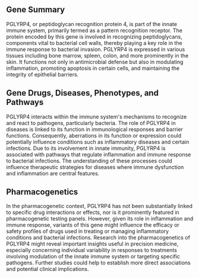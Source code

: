 ## Gene Summary
PGLYRP4, or peptidoglycan recognition protein 4, is part of the innate immune system, primarily termed as a pattern recognition receptor. The protein encoded by this gene is involved in recognizing peptidoglycans, components vital to bacterial cell walls, thereby playing a key role in the immune response to bacterial invasion. PGLYRP4 is expressed in various tissues including bone marrow, spleen, colon, and more prominently in the skin. It functions not only in antimicrobial defense but also in modulating inflammation, promoting apoptosis in certain cells, and maintaining the integrity of epithelial barriers.

## Gene Drugs, Diseases, Phenotypes, and Pathways
PGLYRP4 interacts within the immune system's mechanisms to recognize and react to pathogens, particularly bacteria. The role of PGLYRP4 in diseases is linked to its function in immunological responses and barrier functions. Consequently, aberrations in its function or expression could potentially influence conditions such as inflammatory diseases and certain infections. Due to its involvement in innate immunity, PGLYRP4 is associated with pathways that regulate inflammation and immune response to bacterial infections. The understanding of these processes could influence therapeutic strategies for diseases where immune dysfunction and inflammation are central features.

## Pharmacogenetics
In the pharmacogenetic context, PGLYRP4 has not been substantially linked to specific drug interactions or effects, nor is it prominently featured in pharmacogenetic testing panels. However, given its role in inflammation and immune response, variants of this gene might influence the efficacy or safety profiles of drugs used in treating or managing inflammatory conditions and bacterial infections. Research into the pharmacogenetics of PGLYRP4 might reveal important insights useful in precision medicine, especially concerning individual variability in responses to treatments involving modulation of the innate immune system or targeting specific pathogens. Further studies could help to establish more direct associations and potential clinical implications.